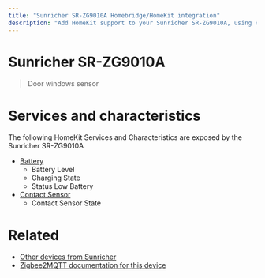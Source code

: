 ```yaml
---
title: "Sunricher SR-ZG9010A Homebridge/HomeKit integration"
description: "Add HomeKit support to your Sunricher SR-ZG9010A, using Homebridge, Zigbee2MQTT and homebridge-z2m."
---
```

<!---
This file has been GENERATED using src/docgen/docgen.ts
DO NOT EDIT THIS FILE MANUALLY!
-->
# Sunricher SR-ZG9010A
> Door windows sensor


# Services and characteristics
The following HomeKit Services and Characteristics are exposed by
the Sunricher SR-ZG9010A

* [Battery](../../battery.md)
  * Battery Level
  * Charging State
  * Status Low Battery
* [Contact Sensor](../../sensors.md)
  * Contact Sensor State


# Related
* [Other devices from Sunricher](../index.md#sunricher)
* [Zigbee2MQTT documentation for this device](https://www.zigbee2mqtt.io/devices/SR-ZG9010A.html)